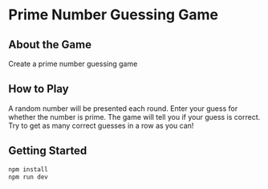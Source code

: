 # Prime Number Guessing Game

## About the Game
Create a prime number guessing game

## How to Play
A random number will be presented each round. Enter your guess for whether the number is prime. The game will tell you if your guess is correct. Try to get as many correct guesses in a row as you can!

## Getting Started
```bash
npm install
npm run dev
```